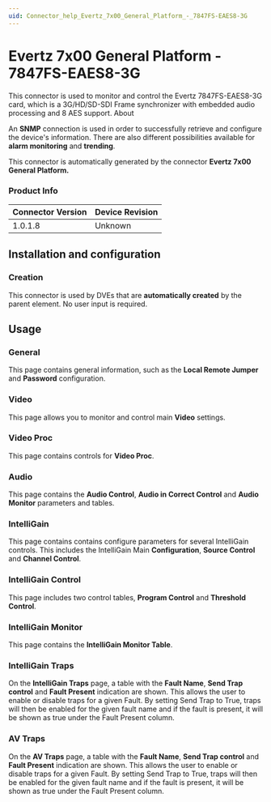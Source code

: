 ```yaml
---
uid: Connector_help_Evertz_7x00_General_Platform_-_7847FS-EAES8-3G
---
```


# Evertz 7x00 General Platform - 7847FS-EAES8-3G

This connector is used to monitor and control the Evertz 7847FS-EAES8-3G card, which is a 3G/HD/SD-SDI Frame synchronizer with embedded audio processing and 8 AES support.
About

An **SNMP** connection is used in order to successfully retrieve and configure the device's information. There are also different possibilities available for **alarm monitoring** and **trending**.

This connector is automatically generated by the connector **Evertz 7x00 General Platform.**

### Product Info

| Connector Version  | Device Revision |
|--------------------|-----------------|
| 1.0.1.8            | Unknown         |

## Installation and configuration

### Creation

This connector is used by DVEs that are **automatically created** by the parent element. No user input is required.

## Usage

### General

This page contains general information, such as the **Local Remote Jumper** and **Password** configuration.

### Video

This page allows you to monitor and control main **Video** settings.

### Video Proc

This page contains controls for **Video Proc**.

### Audio

This page contains the **Audio Control**, **Audio in Correct Control** and **Audio Monitor** parameters and tables.

### IntelliGain

This page contains contains configure parameters for several IntelliGain controls. This includes the IntelliGain Main **Configuration**, **Source Control** and **Channel Control**.

### IntelliGain Control

This page includes two control tables, **Program Control** and **Threshold Control**.

### IntelliGain Monitor

This page contains the **IntelliGain Monitor Table**.

### IntelliGain Traps

On the **IntelliGain Traps** page, a table with the **Fault Name**, **Send Trap control** and **Fault Present** indication are shown. This allows the user to enable or disable traps for a given Fault. By setting Send Trap to True, traps will then be enabled for the given fault name and if the fault is present, it will be shown as true under the Fault Present column.

### AV Traps

On the **AV Traps** page, a table with the **Fault Name**, **Send Trap control** and **Fault Present** indication are shown. This allows the user to enable or disable traps for a given Fault. By setting Send Trap to True, traps will then be enabled for the given fault name and if the fault is present, it will be shown as true under the Fault Present column.
